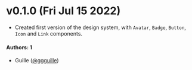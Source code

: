 # v0.1.0 (Fri Jul 15 2022)

- Created first version of the design system, with `Avatar`, `Badge`, `Button`, `Icon` and `Link` components.

#### Authors: 1

- Guille ([@ggguille](https://github.com/ggguille))
